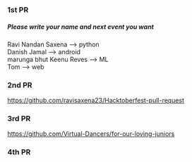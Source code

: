 ### 1st PR
##### Please write your name and next event you want

Ravi Nandan Saxena  --> python <br />
Danish Jamal --> android <br />
marunga bhut
Keenu Reves --> ML <br />
Tom  --> web <br />

### 2nd PR
https://github.com/ravisaxena23/Hacktoberfest-pull-request

### 3rd PR
https://github.com/Virtual-Dancers/for-our-loving-juniors

### 4th PR

